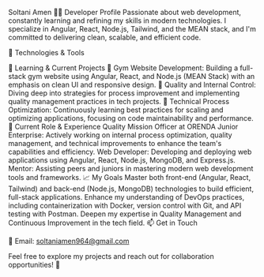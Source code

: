 Soltani Amen
👨‍💻 Developer Profile
Passionate about web development, constantly learning and refining my skills in modern technologies. I specialize in Angular, React, Node.js, Tailwind, and the MEAN stack, and I'm committed to delivering clean, scalable, and efficient code.

🚀 Technologies & Tools


🌱 Learning & Current Projects
📌 Gym Website Development: Building a full-stack gym website using Angular, React, and Node.js (MEAN Stack) with an emphasis on clean UI and responsive design.
📌 Quality and Internal Control: Diving deep into strategies for process improvement and implementing quality management practices in tech projects.
📌 Technical Process Optimization: Continuously learning best practices for scaling and optimizing applications, focusing on code maintainability and performance.
💼 Current Role & Experience
Quality Mission Officer at ORENDA Junior Enterprise: Actively working on internal process optimization, quality management, and technical improvements to enhance the team's capabilities and efficiency.
Web Developer: Developing and deploying web applications using Angular, React, Node.js, MongoDB, and Express.js.
Mentor: Assisting peers and juniors in mastering modern web development tools and frameworks.
📈 My Goals
Master both front-end (Angular, React, Tailwind) and back-end (Node.js, MongoDB) technologies to build efficient, full-stack applications.
Enhance my understanding of DevOps practices, including containerization with Docker, version control with Git, and API testing with Postman.
Deepen my expertise in Quality Management and Continuous Improvement in the tech field.
📫 Get in Touch

📧 Email: soltaniamen964@gmail.com

Feel free to explore my projects and reach out for collaboration opportunities! 🚀
